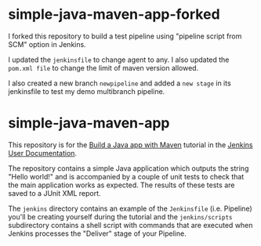 # simple-java-maven-app-forked

I forked this repository to build a test pipeline using "pipeline script from SCM" option in Jenkins.

I updated the `jenkinsfile` to change agent to any.
I also updated the `pom.xml file` to change the limit of maven version allowed.

I also created a new branch `newpipeline` and added a `new stage` in its jenkinsfile to test my demo multibranch pipeline.

# simple-java-maven-app

This repository is for the
[Build a Java app with Maven](https://jenkins.io/doc/tutorials/build-a-java-app-with-maven/)
tutorial in the [Jenkins User Documentation](https://jenkins.io/doc/).

The repository contains a simple Java application which outputs the string
"Hello world!" and is accompanied by a couple of unit tests to check that the
main application works as expected. The results of these tests are saved to a
JUnit XML report.

The `jenkins` directory contains an example of the `Jenkinsfile` (i.e. Pipeline)
you'll be creating yourself during the tutorial and the `jenkins/scripts` subdirectory
contains a shell script with commands that are executed when Jenkins processes
the "Deliver" stage of your Pipeline.
